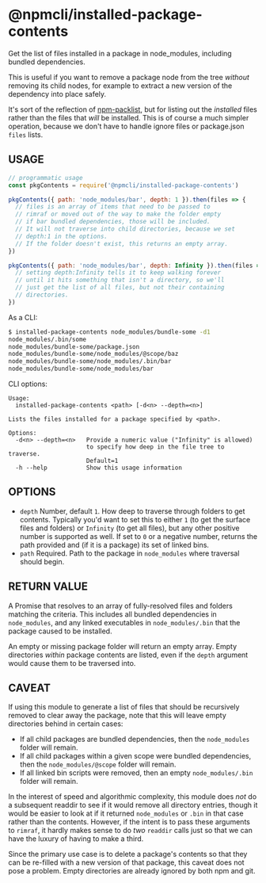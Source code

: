 # @npmcli/installed-package-contents

Get the list of files installed in a package in node_modules, including
bundled dependencies.

This is useful if you want to remove a package node from the tree _without_
removing its child nodes, for example to extract a new version of the
dependency into place safely.

It's sort of the reflection of [npm-packlist](http://npm.im/npm-packlist),
but for listing out the _installed_ files rather than the files that _will_
be installed.  This is of course a much simpler operation, because we don't
have to handle ignore files or package.json `files` lists.

## USAGE

```js
// programmatic usage
const pkgContents = require('@npmcli/installed-package-contents')

pkgContents({ path: 'node_modules/bar', depth: 1 }).then(files => {
  // files is an array of items that need to be passed to
  // rimraf or moved out of the way to make the folder empty
  // if bar bundled dependencies, those will be included.
  // It will not traverse into child directories, because we set
  // depth:1 in the options.
  // If the folder doesn't exist, this returns an empty array.
})

pkgContents({ path: 'node_modules/bar', depth: Infinity }).then(files => {
  // setting depth:Infinity tells it to keep walking forever
  // until it hits something that isn't a directory, so we'll
  // just get the list of all files, but not their containing
  // directories.
})
```

As a CLI:

```bash
$ installed-package-contents node_modules/bundle-some -d1
node_modules/.bin/some
node_modules/bundle-some/package.json
node_modules/bundle-some/node_modules/@scope/baz
node_modules/bundle-some/node_modules/.bin/bar
node_modules/bundle-some/node_modules/bar
```

CLI options:

```
Usage:
  installed-package-contents <path> [-d<n> --depth=<n>]

Lists the files installed for a package specified by <path>.

Options:
  -d<n> --depth=<n>   Provide a numeric value ("Infinity" is allowed)
                      to specify how deep in the file tree to traverse.
                      Default=1
  -h --help           Show this usage information
```

## OPTIONS

* `depth` Number, default `1`.  How deep to traverse through folders to get
    contents.  Typically you'd want to set this to either `1` (to get the
    surface files and folders) or `Infinity` (to get all files), but any
    other positive number is supported as well.  If set to `0` or a
    negative number, returns the path provided and (if it is a package) its
    set of linked bins.
* `path` Required.  Path to the package in `node_modules` where traversal
    should begin.

## RETURN VALUE

A Promise that resolves to an array of fully-resolved files and folders
matching the criteria.  This includes all bundled dependencies in
`node_modules`, and any linked executables in `node_modules/.bin` that the
package caused to be installed.

An empty or missing package folder will return an empty array.  Empty
directories _within_ package contents are listed, even if the `depth`
argument would cause them to be traversed into.

## CAVEAT

If using this module to generate a list of files that should be recursively
removed to clear away the package, note that this will leave empty
directories behind in certain cases:

- If all child packages are bundled dependencies, then the
    `node_modules` folder will remain.
- If all child packages within a given scope were bundled dependencies,
    then the `node_modules/@scope` folder will remain.
- If all linked bin scripts were removed, then an empty `node_modules/.bin`
    folder will remain.

In the interest of speed and algorithmic complexity, this module does _not_
do a subsequent readdir to see if it would remove all directory entries,
though it would be easier to look at if it returned `node_modules` or
`.bin` in that case rather than the contents.  However, if the intent is to
pass these arguments to `rimraf`, it hardly makes sense to do _two_
`readdir` calls just so that we can have the luxury of having to make a
third.

Since the primary use case is to delete a package's contents so that they
can be re-filled with a new version of that package, this caveat does not
pose a problem.  Empty directories are already ignored by both npm and git.
